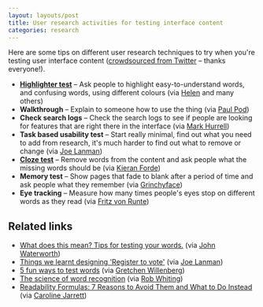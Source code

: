 ```yaml
---
layout: layouts/post
title: User research activities for testing interface content
categories: research
---
```



Here are some tips on different user research techniques to try when you're testing user interface content ([crowdsourced from Twitter](https://twitter.com/benjystanton/status/1247148638284980227
) – thanks everyone!).

- **[Highlighter test](https://userresearch.blog.gov.uk/2014/09/02/a-simple-technique-for-evaluating-content/)** – Ask people to highlight easy-to-understand words, and confusing words, using different colours (via [Helen](https://twitter.com/SocialSoup) and many others)
- **Walkthrough** – Explain to someone how to use the thing (via [Paul Pod](https://twitter.com/paulpod))
- **Check search logs** – Check the search logs to see if people are looking for features that are right there in the interface (via [Mark Hurrell](https://twitter.com/markhurrell))
- **Task based usability test** – Start really minimal, find out what you need to add from research, it's much harder to find out what to remove or change (via [Joe Lanman](https://twitter.com/joelanman))
- **[Cloze test](https://www.nngroup.com/articles/cloze-test-reading-comprehension/)** – Remove words from the content and ask people what the missing words should be (via [Kieran Forde](https://twitter.com/kieran_forde))
- **Memory test** – Show pages that fade to blank after a period of time and ask people what they remember (via [Grinchyface](https://twitter.com/retiredgrinch))
- **Eye tracking** – Measure how many times people's eyes stop on different words as they read (via [Fritz von Runte](https://twitter.com/vonRunte))


## Related links

- [What does this mean? Tips for testing your words.](https://userresearch.blog.gov.uk/2015/07/01/what-does-this-mean-tips-for-testing-your-words/) (via [John Waterworth](https://twitter.com/jwaterworth))
- [Things we learnt designing 'Register to vote'](https://designnotes.blog.gov.uk/2014/07/14/things-we-learnt-designing-register-to-vote/) (via [Joe Lanman](https://twitter.com/joelanman))
- [5 fun ways to test words](https://medium.com/@jsaito/5-fun-ways-to-test-words-f132af5a8456) (via [Gretchen Willenberg](https://twitter.com/gwillenberg))
- [The science of word recognition](https://docs.microsoft.com/en-us/typography/develop/word-recognition) (via [Rob Whiting](https://twitter.com/whitingx))
- [Readability Formulas: 7 Reasons to Avoid Them and What to Do Instead](https://www.uxmatters.com/mt/archives/2019/07/readability-formulas-7-reasons-to-avoid-them-and-what-to-do-instead.php) (via [Caroline Jarrett](https://twitter.com/cjforms))

